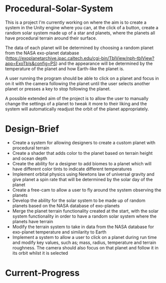 # Procedural-Solar-System
This is a project I'm currently working on where the aim is to create a system in the Unity engine where you can, at the click of a button, create a random solar system made up of a star and planets, where the planets all have procedural terrain around their surface. 



The data of each planet will be determined by choosing a random planet from the NASA exo-planet database (https://exoplanetarchive.ipac.caltech.edu/cgi-bin/TblView/nph-tblView?app=ExoTbls&config=PS) and the appearance will be determined by the temperature of the planet and how Earth-like the planet is.



A user running the program should be able to click on a planet and focus in on it with the camera following the planet until the user selects another planet or presses a key to stop following the planet. 



A possible extended aim of the project is to allow the user to manually change the settings of a planet to tweak it more to their liking and the system will automatically readjust the orbit of the planet appropriately.


# Design-Brief
- Create a system for allowing designers to create a custom planet with procedural terrain​
- Create a shader that adds color to the planet based on terrain height and ocean depth
- Create the ability for a designer to add biomes to a planet which will have different color tints to indicate different temperatures
- Implement orbital physics using Newtons law of universal gravity and give planet a spin rate that will be determined by the solar day of the planet
- Create a free-cam to allow a user to fly around the system observing the planets
- Develop the ability for the solar system to be made up of random planets based on the NASA database of exo-planets
- Merge the planet terrain functionality created at the start, with the solar system functionality in order to have a random solar system where the planets have terrain
- Modify the terrain system to take in data from the NASA database for exo-planet temperature and similarity to Earth
- Implement a system to allow a user to click on a planet during run time and modify key values, such as; mass, radius, temperature and terrain roughness. The camera should also focus on that planet and follow it in its orbit whilst it is selected

# Current-Progress
